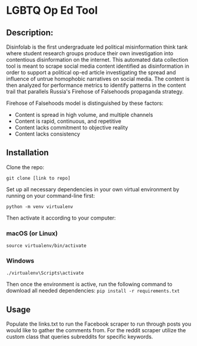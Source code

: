 # LGBTQ Op Ed Tool

## Description:
Disinfolab is the first undergraduate led political misinformation think tank where student research groups produce their own investigation into contentious disinformation on the internet.
This automated data collection tool is meant to scrape social media content identified as disinformation in order to support a political op-ed article investigating the spread and influence of untrue homophobic narratives on social media.
The content is then analyzed for performance metrics to identify patterns in the content trail that parallels Russia's Firehose of Falsehoods propaganda strategy. 

Firehose of Falsehoods model is distinguished by these factors:
- Content is spread in high volume, and multiple channels
- Content is rapid, continuous, and repetitive
- Content lacks commitment to objective reality
- Content lacks consistency


## Installation

Clone the repo: 
```
git clone [link to repo]
```

Set up all necessary dependencies in your own virtual environment by running on your command-line first:
```
python -m venv virtualenv
```
Then activate it according to your computer:
### macOS (or Linux)
```
source virtualenv/bin/activate
```
### Windows
```
./virtualenv\Scripts\activate
```

Then once the environment is active, run the following command to download all needed dependencies: 
```pip install -r requirements.txt```

## Usage
Populate the links.txt to run the Facebook scraper to run through posts you would like to gather the comments from. For the reddit scraper utilize the custom class that queries subreddits for specific keywords. 
